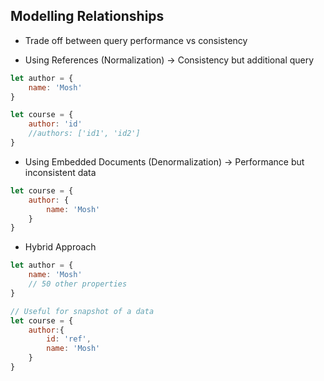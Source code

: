 ## Modelling Relationships 

- Trade off between query performance vs consistency

- Using References (Normalization) -> Consistency but additional query

```js
let author = {
    name: 'Mosh'
}

let course = {
    author: 'id'
    //authors: ['id1', 'id2']
}
```

- Using Embedded Documents (Denormalization) -> Performance but inconsistent data

```js
let course = {
    author: {
        name: 'Mosh'
    }
}
```

- Hybrid Approach

```js
let author = {
    name: 'Mosh'
    // 50 other properties
}

// Useful for snapshot of a data
let course = {
    author:{
        id: 'ref',
        name: 'Mosh'
    }
}
```